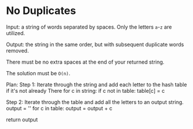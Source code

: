 # No Duplicates

Input: a string of words separated by spaces. Only the letters `a`-`z`
are utilized.

Output: the string in the same order, but with subsequent duplicate
words removed.

There must be no extra spaces at the end of your returned string.

The solution must be `O(n)`.


Plan:
Step 1:
Iterate through the string and add each letter to the hash table if it's not already There
for c in string:
    if c not in table:
        table[c] = c

Step 2:
Iterate through the table and add all the letters to an output string.
output = ''
for c in table:
    output = output + c

return output
    